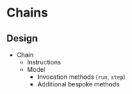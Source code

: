 # Chains

## Design

* Chain
  * Instructions
  * Model
    * Invocation methods (`run`, `step`)
    * Additional bespoke methods